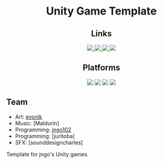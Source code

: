 <h1 style="text-align:center">Unity Game Template</h1>
<h2 style="text-align:center">Links</h2>
<div style="text-align:center">
    <a href="https://jngo102.itch.io/github-actions-test-unity?secret=853xiBZsGVTS4TlS5ELqQSb1g" alt="Itch.io profile">
        <img src="https://img.shields.io/badge/Itch-%23FF0B34.svg?style=for-the-badge&logo=Itch.io&logoColor=white" />
    </a>
    <a href="unityhub://2023.1.0f1/a008fa768e6c" alt="Unity version">
        <img src="https://img.shields.io/badge/Unity_version-2022.3.2f1-lightgray" />
    </a>
    <a href="https://github.com/jngo102/unity-gametemplate/actions/workflows/ci.yml" alt="Build status">
        <img src="https://github.com/jngo102/unity-gametemplate/actions/workflows/ci.yml/badge.svg" />
    </a>
    <a href="https://github.com/jngo102/unity-gametemplate/commits/" alt="Commit activity">
        <img src="https://img.shields.io/github/commit-activity/m/jngo102/unity-gametemplate" />
    </a>
</div>
<h2 style="text-align:center">Platforms</h2>
<div style="text-align:center">
    <img src="https://img.shields.io/badge/Windows-blue" />
    <img src="https://img.shields.io/badge/macOS-white" />
    <img src="https://img.shields.io/badge/Linux-orange" />
    <img src="https://img.shields.io/badge/Browser-red" />
</div>

## Team
- Art: [evonik](https://linktr.ee/evonik_k)
- Music: [Maldurin]
- Programming: [jngo102](https://linktr.ee/jngo102)
- Programming: [juritoba]
- SFX: [sounddesigncharles]

Template for jngo's Unity games.